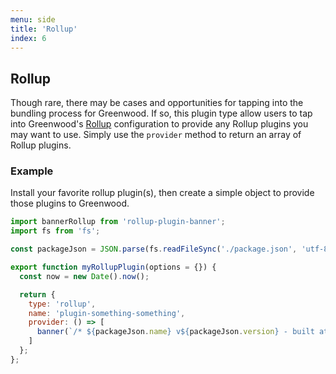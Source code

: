 ```yaml
---
menu: side
title: 'Rollup'
index: 6
---
```


## Rollup

Though rare, there may be cases and opportunities for tapping into the bundling process for Greenwood.  If so, this plugin type allow users to tap into Greenwood's [Rollup](https://rollupjs.org/) configuration to provide any Rollup plugins you may want to use.  Simply use the `provider` method to return an array of Rollup plugins.

### Example
Install your favorite rollup plugin(s), then create a simple object to provide those plugins to Greenwood.

```javascript
import bannerRollup from 'rollup-plugin-banner';
import fs from 'fs';

const packageJson = JSON.parse(fs.readFileSync('./package.json', 'utf-8'));

export function myRollupPlugin(options = {}) {
  const now = new Date().now();

  return {
    type: 'rollup',
    name: 'plugin-something-something',
    provider: () => [
      banner(`/* ${packageJson.name} v${packageJson.version} - built at ${now}. */`)
    ]
  };
};
```